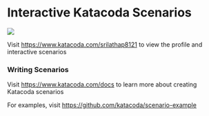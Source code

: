 # Interactive Katacoda Scenarios

[![](http://shields.katacoda.com/katacoda/srilathap8121/count.svg)](https://www.katacoda.com/srilathap8121 "Get your profile on Katacoda.com")

Visit https://www.katacoda.com/srilathap8121 to view the profile and interactive scenarios

### Writing Scenarios
Visit https://www.katacoda.com/docs to learn more about creating Katacoda scenarios

For examples, visit https://github.com/katacoda/scenario-example
